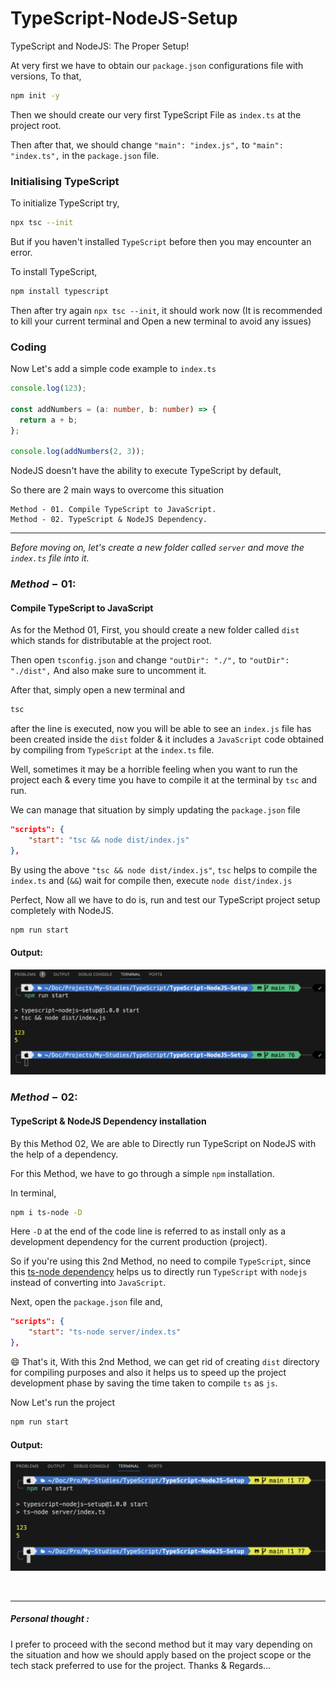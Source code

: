 # TypeScript-NodeJS-Setup

TypeScript and NodeJS: The Proper Setup!

At very first we have to obtain our `package.json` configurations file with versions,
To that,

```sh
npm init -y
```

Then we should create our very first TypeScript File as `index.ts` at the project root.

Then after that, we should change `"main": "index.js",` to `"main": "index.ts",` in the `package.json` file.
</br>

### Initialising TypeScript

To initialize TypeScript try,

```sh
npx tsc --init
```

But if you haven't installed `TypeScript` before then you may encounter an error.

To install TypeScript,

```sh
npm install typescript
```

Then after try again `npx tsc --init`, it should work now
(It is recommended to kill your current terminal and Open a new terminal to avoid any issues)

### Coding

Now Let's add a simple code example to `index.ts`

```ts
console.log(123);

const addNumbers = (a: number, b: number) => {
  return a + b;
};

console.log(addNumbers(2, 3));
```

NodeJS doesn't have the ability to execute TypeScript by default,

So there are 2 main ways to overcome this situation

    Method - 01. Compile TypeScript to JavaScript.
    Method - 02. TypeScript & NodeJS Dependency.

***

*Before moving on, let's create a new folder called `server` and move the `index.ts` file into it.*


### $Method - 01:$

#### Compile TypeScript to JavaScript

As for the Method 01,
First, you should create a new folder called `dist` which stands for distributable at the project root.

Then open `tsconfig.json` and change `"outDir": "./",` to `"outDir": "./dist",` And also make sure to uncomment it.

After that, simply open a new terminal and

```sh
tsc
```

after the line is executed, now you will be able to see an `index.js` file has been created inside the `dist` folder & it includes a `JavaScript` code obtained by compiling from `TypeScript` at the `index.ts` file.

Well, sometimes it may be a horrible feeling when you want to run the project each & every time you have to compile it at the terminal by `tsc` and run.

We can manage that situation by simply updating the `package.json` file

```json
"scripts": {
    "start": "tsc && node dist/index.js"
},
```

By using the above `"tsc && node dist/index.js"`,
`tsc` helps to compile the `index.ts` and (`&&`) wait for compile then, execute `node dist/index.js`

Perfect, Now all we have to do is, run and test our TypeScript project setup completely with NodeJS.

```sh
npm run start
```

#### Output:

![npm run start executed as method 01](image.png)

### $Method - 02:$

#### TypeScript & NodeJS Dependency installation

By this Method 02,
We are able to Directly run TypeScript on NodeJS with the help of a dependency.

For this Method, we have to go through a simple `npm` installation.

In terminal,
```sh
npm i ts-node -D
```

Here `-D` at the end of the code line is referred to as install only as a development dependency for the current production (project).

So if you're using this 2nd Method,
no need to compile `TypeScript`, since this [ts-node dependency](https://www.npmjs.com/package/ts-node) helps us to directly run `TypeScript` with `nodejs` instead of converting into `JavaScript`.

Next, open the `package.json` file and,

```json
"scripts": {
    "start": "ts-node server/index.ts"    
},
```

😄 That's it, 
With this 2nd Method, we can get rid of creating `dist` directory for compiling purposes and also it helps us to speed up the project development phase by saving the time taken to compile `ts` as `js`.

Now Let's run the project

```sh
npm run start
```

#### Output:

![npm run start executed as method 02](image-1.png)

</br>

***

##### Personal thought : 
I prefer to proceed with the second method but it may vary depending on the situation and how we should apply based on the project scope or the tech stack preferred to use for the project. 
Thanks & Regards...
